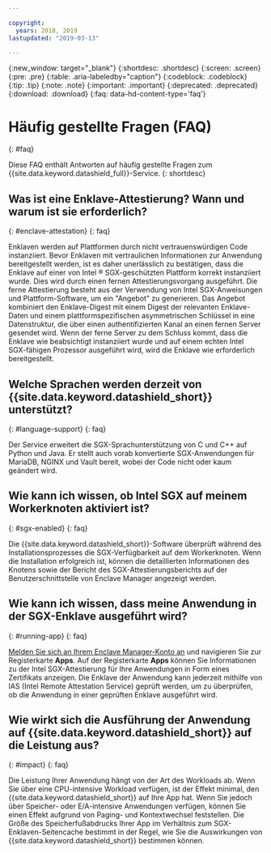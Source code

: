 ```yaml
---

copyright:
  years: 2018, 2019
lastupdated: "2019-03-13"

---
```


{:new_window: target="_blank"}
{:shortdesc: .shortdesc}
{:screen: .screen}
{:pre: .pre}
{:table: .aria-labeledby="caption"}
{:codeblock: .codeblock}
{:tip: .tip}
{:note: .note}
{:important: .important}
{:deprecated: .deprecated}
{:download: .download}
{:faq: data-hd-content-type='faq'}

# Häufig gestellte Fragen (FAQ)
{: #faq}

Diese FAQ enthält Antworten auf häufig gestellte Fragen zum {{site.data.keyword.datashield_full}}-Service.
{: shortdesc}


## Was ist eine Enklave-Attestierung? Wann und warum ist sie erforderlich?
{: #enclave-attestation}
{: faq}

Enklaven werden auf Plattformen durch nicht vertrauenswürdigen Code instanziiert. Bevor Enklaven mit vertraulichen Informationen zur Anwendung bereitgestellt werden, ist es daher unerlässlich zu bestätigen, dass die Enklave auf einer von Intel ® SGX-geschützten Plattform korrekt instanziiert wurde. Dies wird durch einen fernen Attestierungsvorgang ausgeführt. Die ferne Attestierung besteht aus der Verwendung von Intel SGX-Anweisungen und Plattform-Software, um ein "Angebot" zu generieren. Das Angebot kombiniert den Enklave-Digest mit einem Digest der relevanten Enklave-Daten und einem plattformspezifischen asymmetrischen Schlüssel in eine Datenstruktur, die über einen authentifizierten Kanal an einen fernen Server gesendet wird. Wenn der ferne Server zu dem Schluss kommt, dass die Enklave wie beabsichtigt instanziiert wurde und auf einem echten Intel SGX-fähigen Prozessor ausgeführt wird, wird die Enklave wie erforderlich bereitgestellt.


##	Welche Sprachen werden derzeit von {{site.data.keyword.datashield_short}} unterstützt?
{: #language-support}
{: faq}

Der Service erweitert die SGX-Sprachunterstützung von C und C++ auf Python und Java. Er stellt auch vorab konvertierte SGX-Anwendungen für MariaDB, NGINX und Vault bereit, wobei der Code nicht oder kaum geändert wird.


##	Wie kann ich wissen, ob Intel SGX auf meinem Workerknoten aktiviert ist?
{: #sgx-enabled}
{: faq}

Die {{site.data.keyword.datashield_short}}-Software überprüft während des Installationsprozesses die SGX-Verfügbarkeit auf dem Workerknoten. Wenn die Installation erfolgreich ist, können die detaillierten Informationen des Knotens sowie der Bericht des SGX-Attestierungsberichts auf der Benutzerschnittstelle von Enclave Manager angezeigt werden.


##	Wie kann ich wissen, dass meine Anwendung in der SGX-Enklave ausgeführt wird?
{: #running-app}
{: faq}

[Melden Sie sich an Ihrem Enclave Manager-Konto an](/docs/services/data-shield?topic=data-shield-access#access-iam) und navigieren Sie zur Registerkarte **Apps**. Auf der Registerkarte **Apps** können Sie Informationen zu der Intel SGX-Attestierung für Ihre Anwendungen in Form eines Zertifikats anzeigen. Die Enklave der Anwendung kann jederzeit mithilfe von IAS (Intel Remote Attestation Service) geprüft werden, um zu überprüfen, ob die Anwendung in einer geprüften Enklave ausgeführt wird.



## Wie wirkt sich die Ausführung der Anwendung auf {{site.data.keyword.datashield_short}} auf die Leistung aus?
{: #impact}
{: faq}


Die Leistung Ihrer Anwendung hängt von der Art des Workloads ab. Wenn Sie über eine CPU-intensive Workload verfügen, ist der Effekt minimal, den {{site.data.keyword.datashield_short}} auf Ihre App hat. Wenn Sie jedoch über Speicher- oder E/A-intensive Anwendungen verfügen, können Sie einen Effekt aufgrund von Paging- und Kontextwechsel feststellen. Die Größe des Speicherfußabdrucks Ihrer App im Verhältnis zum SGX-Enklaven-Seitencache bestimmt in der Regel, wie Sie die Auswirkungen von {{site.data.keyword.datashield_short}} bestimmen können.
